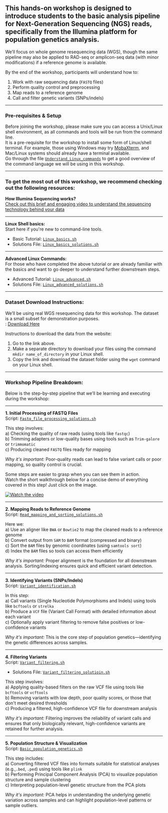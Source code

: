 ## This hands-on workshop is designed to introduce students to the basic analysis pipeline for Next-Generation Sequencing (NGS) reads, specifically from the Illumina platform for population genetics analysis.  
We’ll focus on whole genome resequencing data (WGS), though the same pipeline may also be applied to RAD-seq or amplicon-seq data (with minor modifications) if a reference genome is available.

By the end of the workshop, participants will understand how to:

1. Work with raw sequencing data (`FASTQ` files)  
2. Perform quality control and preprocessing  
3. Map reads to a reference genome  
4. Call and filter genetic variants (SNPs/indels)

---

###  Pre-requisites & Setup  
Before joining the workshop, please make sure you can access a Unix/Linux shell environment, as all commands and tools will be run from the command line.  
It is a pre-requisite for the workshop to install some form of Linux/shell terminal. For example, those using Windows may try [MobaXterm](https://mobaxterm.mobatek.net), and Mac/Linux systems should already have a terminal available.  
Go through the file [`Understand_Linux_commands`](https://github.com/PoODL-CES/Genomics_learning_workshop/blob/main/Understand_Linux%20_commands) to get a good overview of the command language we will be using in this workshop.


---

###  To get the most out of this workshop, we recommend checking out the following resources:

**How Illumina Sequencing works?**   
[Check out this brief and engaging video to understand the sequencing technology behind your data](https://www.youtube.com/watch?v=fCd6B5HRaZ8)


---

**Linux Shell basics:**  
Start here if you're new to command-line tools.  

- Basic Tutorial: [`Linux_basics.sh`](https://github.com/PoODL-CES/Genomics_learning_workshop/blob/main/Linux_basics.sh)  
- Solutions File: [`Linux_basics_solutions.sh`](https://github.com/PoODL-CES/Genomics_learning_workshop/blob/main/Linux_basics_solutions.sh)

---

**Advanced Linux Commands:**  
For those who have completed the above tutorial or are already familiar with the basics and want to go deeper to understand further downstream steps.

- Advanced Tutorial: [`Linux_advanced.sh`](https://github.com/PoODL-CES/Genomics_learning_workshop/blob/main/Linux_advanced.sh)  
- Solutions File: [`Linux_advanced_solutions.sh`](https://github.com/PoODL-CES/Genomics_learning_workshop/blob/main/Linux_advanced_solutions.sh)

---

### Dataset Download Instructions:

We’ll be using real WGS resequencing data for this workshop. The dataset is a small subset for demonstration purposes.  
: [Download Here](https://zenodo.org/records/14258052)
 

Instructions to download the data from the website:  
1. Go to the link above.  
2. Make a separate directory to download your files using the command `mkdir name_of_directory` in your Linux shell.  
3. Copy the link and download the dataset folder using the `wget` command on your Linux shell.

---

### Workshop Pipeline Breakdown:

Below is the step-by-step pipeline that we’ll be learning and executing during the workshop:

---

**1. Initial Processing of FASTQ Files**  
Script: [`Fastq_file_processing_solutions.sh`](https://github.com/PoODL-CES/Genomics_learning_workshop/blob/main/Fastq_file_processing_solutions.sh)
  
This step involves:  
a) Checking the quality of raw reads (using tools like `fastqc`)  
b) Trimming adapters or low-quality bases using tools such as `Trim-galore` or `trimmomatic`  
c) Producing cleaned `FASTQ` files ready for mapping  

 *Why it's important:* Poor-quality reads can lead to false variant calls or poor mapping, so quality control is crucial.
 
Some steps are easier to grasp when you can see them in action.  
Watch the short walkthrough below for a concise demo of everything covered in this step! Just click on the image.


[![Watch the video](https://img.youtube.com/vi/lUk5Ju3vCDM/hqdefault.jpg)](https://www.youtube.com/watch?v=lUk5Ju3vCDM)


---

**2. Mapping Reads to Reference Genome**  
Script: [`Read_mapping_and_sorting_solutions.sh`](https://github.com/PoODL-CES/Genomics_learning_workshop/blob/main/Read_mapping_and_sorting_solutions.sh)
  
Here we:  
a) Use an aligner like `BWA` or `Bowtie2` to map the cleaned reads to a reference genome  
b) Convert output from `SAM` to `BAM` format (compressed and binary)  
c) Sort the `BAM` files by genomic coordinates (using `samtools sort`)  
d) Index the `BAM` files so tools can access them efficiently  

 *Why it's important:* Proper alignment is the foundation for all downstream analysis. Sorting/indexing ensures quick and efficient variant detection.

---

**3. Identifying Variants (SNPs/Indels)**  
Script: [`Variant_identification.sh`](https://github.com/PoODL-CES/Genomics_learning_workshop/blob/main/Variant_identification.sh)
  
In this step:  
a) Call variants (Single Nucleotide Polymorphisms and Indels) using tools like `bcftools` or `strelka`  
b) Produce a `VCF` file (Variant Call Format) with detailed information about each variant  
c) Optionally apply variant filtering to remove false positives or low-confidence variants  

 *Why it's important:* This is the core step of population genetics—identifying the genetic differences across samples.

---

 **4. Filtering Variants**  
Script: [`Variant_filtering.sh`](https://github.com/PoODL-CES/Genomics_learning_workshop/blob/main/Variant_filtering.sh)
- Solutions File: [`Variant_filtering_solutioin.sh`](https://github.com/PoODL-CES/Genomics_learning_workshop/blob/main/Variant_filtering_solution.sh)

  
This step involves:  
a) Applying quality-based filters on the raw VCF file using tools like `bcftools` or `vcftools`  
b) Removing variants with low depth, poor quality scores, or those that don't meet desired thresholds  
c) Producing a filtered, high-confidence VCF file for downstream analysis  

*Why it's important:* Filtering improves the reliability of variant calls and ensures that only biologically relevant, high-confidence variants are retained for further analysis.

---

**5. Population Structure & Visualization**  
Script: [`Basic_population_genetics.sh`](https://github.com/PoODL-CES/Genomics_learning_workshop/blob/main/Basic_population_genetics.sh)

This step includes:  
a) Converting filtered VCF files into formats suitable for statistical analyses (e.g.,`.bed`, `.ped`) using tools like `plink`  
b) Performing Principal Component Analysis (PCA) to visualize population structure and sample clustering  
c) Interpreting population-level genetic structure from the PCA plots  

*Why it's important:* PCA helps in understanding the underlying genetic variation across samples and can highlight population-level patterns or sample outliers.

